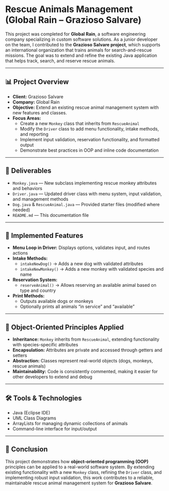 # Rescue Animals Management (Global Rain – Grazioso Salvare)

This project was completed for **Global Rain**, a software engineering company specializing in custom software solutions. As a junior developer on the team, I contributed to the **Grazioso Salvare project**, which supports an international organization that trains animals for search-and-rescue missions. The goal was to extend and refine the existing Java application that helps track, search, and reserve rescue animals.

---

## 📊 Project Overview
- **Client:** Grazioso Salvare  
- **Company:** Global Rain  
- **Objective:** Extend an existing rescue animal management system with new features and classes.  
- **Focus Areas:**
  - Create a new `Monkey` class that inherits from `RescueAnimal`  
  - Modify the `Driver` class to add menu functionality, intake methods, and reporting  
  - Implement input validation, reservation functionality, and formatted output  
  - Demonstrate best practices in OOP and inline code documentation  

---

## 📂 Deliverables
- `Monkey.java` — New subclass implementing rescue monkey attributes and behaviors  
- `Driver.java` — Updated driver class with menu system, input validation, and management methods  
- `Dog.java` & `RescueAnimal.java` — Provided starter files (modified where needed)  
- `README.md` — This documentation file  

---

## 🔧 Implemented Features
- **Menu Loop in Driver:** Displays options, validates input, and routes actions  
- **Intake Methods:**  
  - `intakeNewDog()` → Adds a new dog with validated attributes  
  - `intakeNewMonkey()` → Adds a new monkey with validated species and name  
- **Reservation System:**  
  - `reserveAnimal()` → Allows reserving an available animal based on type and country  
- **Print Methods:**  
  - Outputs available dogs or monkeys  
  - Optionally prints all animals “in service” and “available”  

---

## 🧠 Object-Oriented Principles Applied
- **Inheritance:** `Monkey` inherits from `RescueAnimal`, extending functionality with species-specific attributes  
- **Encapsulation:** Attributes are private and accessed through getters and setters  
- **Abstraction:** Classes represent real-world objects (dogs, monkeys, rescue animals)  
- **Maintainability:** Code is consistently commented, making it easier for other developers to extend and debug  

---

## 🛠 Tools & Technologies
- Java (Eclipse IDE)  
- UML Class Diagrams  
- ArrayLists for managing dynamic collections of animals  
- Command-line interface for input/output  

---

## 🎯 Conclusion
This project demonstrates how **object-oriented programming (OOP)** principles can be applied to a real-world software system. By extending existing functionality with a new `Monkey` class, refining the `Driver` class, and implementing robust input validation, this work contributes to a reliable, maintainable rescue animal management system for **Grazioso Salvare**.
